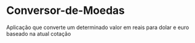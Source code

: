 # Conversor-de-Moedas
Aplicação que converte um determinado valor em reais para dolar e euro baseado na atual cotação
